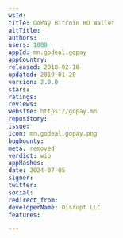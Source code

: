 ```yaml
---
wsId: 
title: GoPay Bitcoin HD Wallet
altTitle: 
authors: 
users: 1000
appId: mn.godeal.gopay
appCountry: 
released: 2018-02-10
updated: 2019-01-20
version: 2.0.0
stars: 
ratings: 
reviews: 
website: https://gopay.mn
repository: 
issue: 
icon: mn.godeal.gopay.png
bugbounty: 
meta: removed
verdict: wip
appHashes: 
date: 2024-07-05
signer: 
twitter: 
social: 
redirect_from: 
developerName: Disrupt LLC
features: 

---
```


